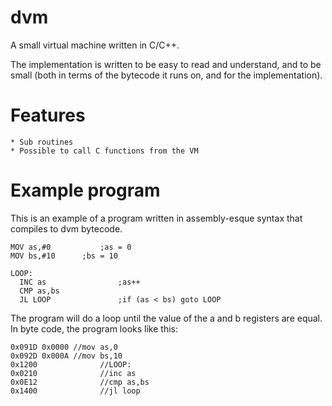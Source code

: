 dvm
===

A small virtual machine written in C/C++.

The implementation is written to be easy to read and understand, and to be small (both in terms of the bytecode it runs on, and for the implementation). 

# Features
	* Sub routines
	* Possible to call C functions from the VM

# Example program

This is an example of a program written in assembly-esque syntax 
that compiles to dvm bytecode. 

    
    MOV as,#0			;as = 0
    MOV bs,#10		;bs = 10
     
    LOOP: 				
	  INC as				;as++
	  CMP as,bs 			
	  JL LOOP				;if (as < bs) goto LOOP

The program will do a loop until the value of the a and b registers are equal. 
In byte code, the program looks like this:

    0x091D 0x0000 //mov as,0
    0x092D 0x000A //mov bs,10
    0x1200 				//LOOP:
    0x0210	 			//inc as
    0x0E12				//cmp as,bs
    0x1400				//jl loop
    
    
